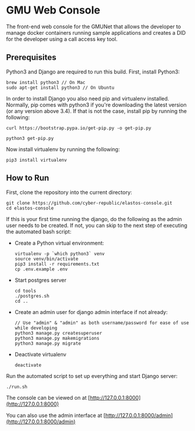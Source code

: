 # GMU Web Console
The front-end web console for the GMUNet that allows the developer to manage docker containers running sample applications and creates a DID for the developer using a call access key tool.

## Prerequisites
Python3 and Django are required to run this build. First, install Python3:
```
brew install python3 // On Mac
sudo apt-get install python3 // On Ubuntu
```
In order to install Django you also need pip and virtualenv installed. Normally, pip comes with python3 if you're downloading the latest version (or any version above 3.4). If that is not the case, install pip by running the following:
```
curl https://bootstrap.pypa.io/get-pip.py -o get-pip.py
```
```
python3 get-pip.py
```
Now install virtualenv by running the following:
```
pip3 install virtualenv
```
## How to Run
First, clone the repository into the current directory:
```
git clone https://github.com/cyber-republic/elastos-console.git
cd elastos-console
```
If this is your first time running the django, do the following as the admin user needs to be created. 
If not, you can skip to the next step of executing the automated bash script:
- Create a Python virtual environment:
    ```
    virtualenv -p `which python3` venv
    source venv/bin/activate
    pip3 install -r requirements.txt
    cp .env.example .env
    ```
- Start postgres server
    ``` 
    cd tools
    ./postgres.sh
    cd ..
    ```
- Create an admin user for django admin interface if not already:
    ```
    // Use "admin" & "admin" as both username/password for ease of use while developing
    python3 manage.py createsuperuser
    python3 manage.py makemigrations
    python3 manage.py migrate
    ```
- Deactivate virtualenv
    ```
    deactivate
    ```
Run the automated script to set up everything and start Django server:
```
./run.sh
```
The console can be viewed on at [http://127.0.0.1:8000](http://127.0.0.1:8000)

You can also use the admin interface at [http://127.0.0.1:8000/admin](http://127.0.0.1:8000/admin)
